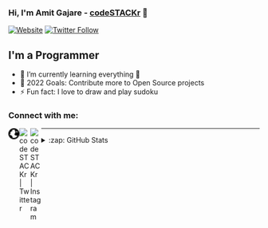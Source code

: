 ### Hi, I'm Amit Gajare - [codeSTACKr][website] 👋 

[![Website](https://img.shields.io/website?label=codeSTACKr.com&style=for-the-badge&url=https%3A%2F%2Fcodestackr.com)](https://codestackr.com)
[![Twitter Follow](https://img.shields.io/twitter/follow/codeSTACKr?color=1DA1F2&logo=twitter&style=for-the-badge)](https://twitter.com/intent/follow?original_referer=https%3A%2F%2Fgithub.com%2FcodeSTACKr&screen_name=codeSTACKr)

## I'm a Programmer

- 🌱 I’m currently learning everything 🤣
- 🥅 2022 Goals: Contribute more to Open Source projects
- ⚡ Fun fact: I love to draw and play  sudoku

### Connect with me:

[<img align="left" alt="codeSTACKr.com" width="22px" src="https://raw.githubusercontent.com/iconic/open-iconic/master/svg/globe.svg" />][website]
[<img align="left" alt="codeSTACKr | Twitter" width="22px" src="https://cdn.jsdelivr.net/npm/simple-icons@v3/icons/twitter.svg" />][twitter]
[<img align="left" alt="codeSTACKr | Instagram" width="22px" src="https://cdn.jsdelivr.net/npm/simple-icons@v3/icons/instagram.svg" />][instagram]

---

<details>
  <summary>:zap: GitHub Stats</summary>

[![Anurag's GitHub stats](https://github-readme-stats.vercel.app/api?username=Amitgajare2)](https://github.com/anuraghazra/github-readme-stats)


</details>

[website]: https://themeaway.blogspot.com/
[twitter]: https://twitter.com/AmitGajare4
[instagram]: https://instagram.com/amitgajare_
